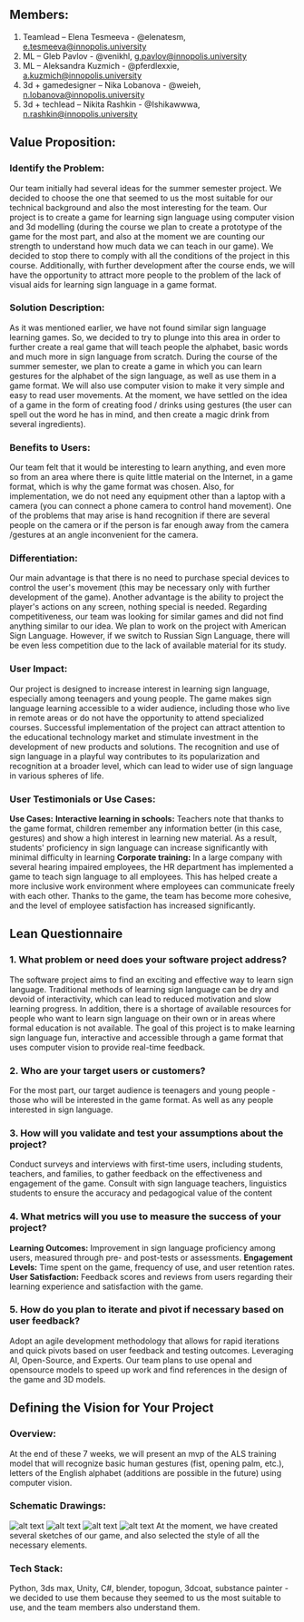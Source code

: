 ## **Members:**

1) Teamlead – Elena Tesmeeva - @elenatesm,  e.tesmeeva@innopolis.university
2) ML – Gleb Pavlov - @venikhl, g.pavlov@innopolis.university
3) ML – Aleksandra Kuzmich - @pferdlexxie, a.kuzmich@innopolis.university
4) 3d + gamedesigner – Nika Lobanova - @weieh, n.lobanova@innopolis.university
5) 3d + techlead – Nikita Rashkin - @Ishikawwwa, n.rashkin@innopolis.university


## Value Proposition:

###	Identify the Problem: 
Our team initially had several ideas for the summer semester project. We decided to choose the one that seemed to us the most suitable for our technical background and also the most interesting for the team. Our project is to create a game for learning sign language using computer vision and 3d modelling (during the course we plan to create a prototype of the game for the most part, and also at the moment we are counting our strength to understand how much data we can teach in our game). We decided to stop there to comply with all the conditions of the project in this course. Additionally, with further development after the course ends, we will have the opportunity to attract more people to the problem of the lack of visual aids for learning sign language in a game format.

###	Solution Description:
As it was mentioned earlier, we have not found similar sign language learning games. So, we decided to try to plunge into this area in order to further create a real game that will teach people the alphabet, basic words and much more in sign language from scratch. During the course of the summer semester, we plan to create a game in which you can learn gestures for the alphabet of the sign language, as well as use them in a game format. We will also use computer vision to make it very simple and easy to read user movements. At the moment, we have settled on the idea of a game in the form of creating food / drinks using gestures (the user can spell out the word he has in mind, and then create a magic drink from several ingredients).

###	Benefits to Users:
Our team felt that it would be interesting to learn anything, and even more so from an area where there is quite little material on the Internet, in a game format, which is why the game format was chosen. Also, for implementation, we do not need any equipment other than a laptop with a camera (you can connect a phone camera to control hand movement). One of the problems that may arise is hand recognition if there are several people on the camera or if the person is far enough away from the camera /gestures at an angle inconvenient for the camera.

###	Differentiation:
Our main advantage is that there is no need to purchase special devices to control the user's movement (this may be necessary only with further development of the game). Another advantage is the ability to project the player's actions on any screen, nothing special is needed. 
Regarding competitiveness, our team was looking for similar games and did not find anything similar to our idea. We plan to work on the project with American Sign Language. However, if we switch to Russian Sign Language, there will be even less competition due to the lack of available material for its study.

###	User Impact:
Our project is designed to increase interest in learning sign language, especially among teenagers and young people. 
The game makes sign language learning accessible to a wider audience, including those who live in remote areas or do not have the opportunity to attend specialized courses. 
Successful implementation of the project can attract attention to the educational technology market and stimulate investment in the development of new products and solutions.
The recognition and use of sign language in a playful way contributes to its popularization and recognition at a broader level, which can lead to wider use of sign language in various spheres of life.

###	User Testimonials or Use Cases:
**Use Cases:**
**Interactive learning in schools:** Teachers note that thanks to the game format, children remember any information better (in this case, gestures) and show a high interest in learning new material. As a result, students' proficiency in sign language can increase significantly with minimal difficulty in learning
**Corporate training:** In a large company with several hearing impaired employees, the HR department has implemented a game to teach sign language to all employees. This has helped create a more inclusive work environment where employees can communicate freely with each other. Thanks to the game, the team has become more cohesive, and the level of employee satisfaction has increased significantly.

## Lean Questionnaire

### 1.	What problem or need does your software project address?
The software project aims to find an exciting and effective way to learn sign language. Traditional methods of learning sign language can be dry and devoid of interactivity, which can lead to reduced motivation and slow learning progress. In addition, there is a shortage of available resources for people who want to learn sign language on their own or in areas where formal education is not available. The goal of this project is to make learning sign language fun, interactive and accessible through a game format that uses computer vision to provide real-time feedback.

### 2.	Who are your target users or customers?
For the most part, our target audience is teenagers and young people - those who will be interested in the game format. As well as any people interested in sign language.

### 3.	How will you validate and test your assumptions about the project?
Conduct surveys and interviews with first-time users, including students, teachers, and families, to gather feedback on the effectiveness and engagement of the game.
Consult with sign language teachers, linguistics students to ensure the accuracy and pedagogical value of the content

### 4.	What metrics will you use to measure the success of your project?
**Learning Outcomes:** Improvement in sign language proficiency among users, measured through pre- and post-tests or assessments.
**Engagement Levels:** Time spent on the game, frequency of use, and user retention rates.
**User Satisfaction:** Feedback scores and reviews from users regarding their learning experience and satisfaction with the game.

### 5.	How do you plan to iterate and pivot if necessary based on user feedback?
Adopt an agile development methodology that allows for rapid iterations and quick pivots based on user feedback and testing outcomes.
Leveraging AI, Open-Source, and Experts.
Our team plans to use openal and opensource models to speed up work and find references in the design of the game and 3D models.

## Defining the Vision for Your Project
###	Overview: 
At the end of these 7 weeks, we will present an mvp of the ALS training model that will recognize basic human gestures (fist, opening palm, etc.), letters of the English alphabet (additions are possible in the future) using computer vision.

### Schematic Drawings: 
![alt text](../ATS/sign_ature_cocktail/sign_ature_cocktail_week1_1.jpg)
![alt text](../ATS/sign_ature_cocktail/sign_ature_cocktail_week1_2.jpg)
![alt text](../ATS/sign_ature_cocktail/sign_ature_cocktail_week1_3.jpg)
![alt text](../ATS/sign_ature_cocktail/sign_ature_cocktail_week1_4.jpg)
At the moment, we have created several sketches of our game, and also selected the style of all the necessary elements.

### Tech Stack: 
Python, 3ds max, Unity, С#, blender, topogun, 3dcoat, substance painter - we decided to use them because they seemed to us the most suitable to use, and the team members also understand them.


